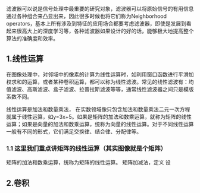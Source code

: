 滤波器可以说是信号处理中最重要的研究对象，滤波器可以将原始信号的有用信息通过各种组合来凸显出来，因此很多时候也将它们称为Neighborhood operators，基本上所有涉及到特征的应用场合都要考虑滤波器，即使是发展到看起来很高大上的深度学习等，各种滤波器如果设计的好的话，能够极大地提高整个算法的准确度和效率。

## 1.线性运算
在图像处理中，对邻域中的像素的计算为线性运算时，如利用窗口函数进行平滑加权求和的运算，或者某种卷积运算，都可以称为线性滤波。常见的线性滤波有：均值滤波、高斯滤波、盒子滤波、拉普拉斯滤波等等，通常线性滤波器之间只是模版系数不同。

线性运算是加法和数量乘法， 在实数领域像只包含加法和数量乘法二元一次方程就属于线性运算，如y=3x+5。如果是矩阵的加法和数乘运算，就称为矩阵的线性运算；如果是向量的加法和数乘运算，统称为向量的线性运算。对于不同线性运算一般有不同的形式，它们满足交换律、结合律、分配律等。

### 1.1 这里我们重点讲矩阵的线性运算（其实图像就是个矩阵）

矩阵的加法和数乘运算，统称为矩阵的线性运算。
矩阵加减法，定义 设
## 2.卷积
